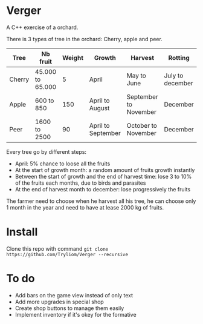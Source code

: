 # Verger

A C++ exercise of a orchard.

There is 3 types of tree in the orchard: Cherry, apple and peer.

| Tree | Nb fruit | Weight | Growth | Harvest | Rotting |
| ---- | -------- | ------ | ------ | ------- | ------- |
| Cherry | 45.000 to 65.000 | 5 | April | May to June | July to december |
| Apple | 600 to 850 | 150 | April to August | September to November | December |
| Peer | 1600 to 2500 | 90 | April to September | October to November | December |

Every tree go by different steps:
- April: 5% chance to loose all the fruits
- At the start of growth month: a random amount of fruits growth instantly
- Between the start of growth and the end of harvest time: lose 3 to 10% of the fruits each months, due to birds and parasites
- At the end of harvest month to december: lose progressively the fruits

The farmer need to choose when he harvest all his tree, he can choose only 1 month in the year and need to have at lease 2000 kg of fruits.

# Install

Clone this repo with command `git clone https://github.com/Tryliom/Verger --recursive`

# To do

- Add bars on the game view instead of only text
- Add more upgrades in special shop
- Create shop buttons to manage them easily
- Implement inventory if it's okey for the formative